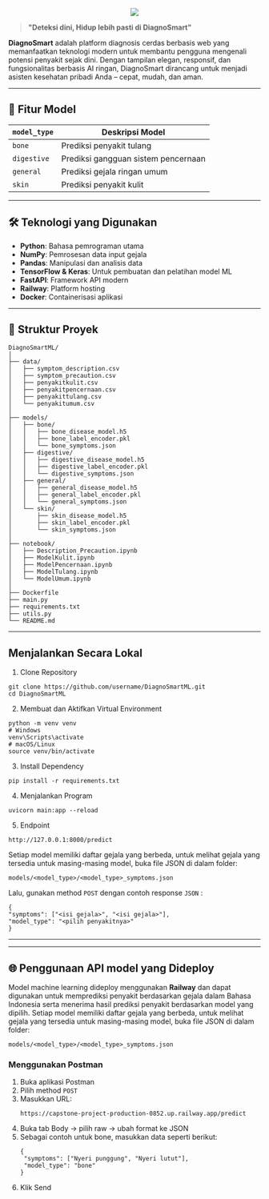 <p align="center">
  <img src="https://github.com/user-attachments/assets/c55bc528-13c3-4675-a744-c4b6221c93d2"/>
</p>

> **"Deteksi dini, Hidup lebih pasti di DiagnoSmart"**

**DiagnoSmart** adalah platform diagnosis cerdas berbasis web yang memanfaatkan teknologi modern untuk membantu pengguna mengenali potensi penyakit sejak dini. Dengan tampilan elegan, responsif, dan fungsionalitas berbasis AI ringan, DiagnoSmart dirancang untuk menjadi asisten kesehatan pribadi Anda – cepat, mudah, dan aman.

---

## 🚀 Fitur Model

| `model_type` | Deskripsi Model                                          |
|--------------|----------------------------------------------------------|
| `bone`       | Prediksi penyakit tulang                                 |
| `digestive`  | Prediksi gangguan sistem pencernaan                      |
| `general`    | Prediksi gejala ringan umum                              |
| `skin`       | Prediksi penyakit kulit                                  |

---

## 🛠️ Teknologi yang Digunakan

- **Python**: Bahasa pemrograman utama
- **NumPy**: Pemrosesan data input gejala
- **Pandas**: Manipulasi dan analisis data
- **TensorFlow & Keras**: Untuk pembuatan dan pelatihan model ML
- **FastAPI**: Framework API modern
- **Railway**: Platform hosting
- **Docker**: Containerisasi aplikasi

---

## 📁 Struktur Proyek

```plaintext
DiagnoSmartML/
│
├── data/
│   ├── symptom_description.csv
│   ├── symptom_precaution.csv
│   ├── penyakitkulit.csv
│   ├── penyakitpencernaan.csv
│   ├── penyakittulang.csv
│   └── penyakitumum.csv
│
├── models/
│   ├── bone/
│   │   ├── bone_disease_model.h5
│   │   ├── bone_label_encoder.pkl
│   │   └── bone_symptoms.json
│   ├── digestive/
│   │   ├── digestive_disease_model.h5
│   │   ├── digestive_label_encoder.pkl
│   │   └── digestive_symptoms.json
│   ├── general/
│   │   ├── general_disease_model.h5
│   │   ├── general_label_encoder.pkl
│   │   └── general_symptoms.json
│   └── skin/
│       ├── skin_disease_model.h5
│       ├── skin_label_encoder.pkl
│       └── skin_symptoms.json
│
├── notebook/
│   ├── Description_Precaution.ipynb
│   ├── ModelKulit.ipynb
│   ├── ModelPencernaan.ipynb
│   ├── ModelTulang.ipynb
│   └── ModelUmum.ipynb
│
├── Dockerfile
├── main.py
├── requirements.txt
├── utils.py
└── README.md
```

---
## Menjalankan Secara Lokal
1. Clone Repository
  ```
  git clone https://github.com/username/DiagnoSmartML.git
  cd DiagnoSmartML
  ```
2. Membuat dan Aktifkan Virtual Environment
  ```
  python -m venv venv
  # Windows
  venv\Scripts\activate
  # macOS/Linux
  source venv/bin/activate
  ```
3. Install Dependency
  ```
  pip install -r requirements.txt
  ```
4. Menjalankan Program
  ```
  uvicorn main:app --reload
  ```
5. Endpoint
  ```
  http://127.0.0.1:8000/predict
  ```
  Setiap model memiliki daftar gejala yang berbeda, untuk melihat gejala yang tersedia untuk masing-masing model, buka file JSON di dalam        folder:
  ```
  models/<model_type>/<model_type>_symptoms.json
  ```
  Lalu, gunakan method `POST` dengan contoh response `JSON` :
  ```
  {
  "symptoms": ["<isi gejala>", "<isi gejala>"],
  "model_type": "<pilih penyakitnya>"
  }
  ``` 

---

---
## 🌐 Penggunaan API model yang Dideploy
Model machine learning dideploy menggunakan **Railway** dan dapat digunakan untuk memprediksi penyakit berdasarkan gejala dalam Bahasa Indonesia serta menerima hasil prediksi penyakit berdasarkan model yang dipilih. Setiap model memiliki daftar gejala yang berbeda, untuk melihat gejala yang tersedia untuk masing-masing model, buka file JSON di dalam folder:

```
models/<model_type>/<model_type>_symptoms.json
```

### Menggunakan Postman

1. Buka aplikasi Postman
2. Pilih method `POST`
3. Masukkan URL:
   ```
   https://capstone-project-production-0852.up.railway.app/predict
   ```
4. Buka tab Body → pilih raw → ubah format ke JSON
5. Sebagai contoh untuk bone, masukkan data seperti berikut:
   ```
   {
    "symptoms": ["Nyeri punggung", "Nyeri lutut"],
    "model_type": "bone"
   }
   ```
6. Klik Send   
      

